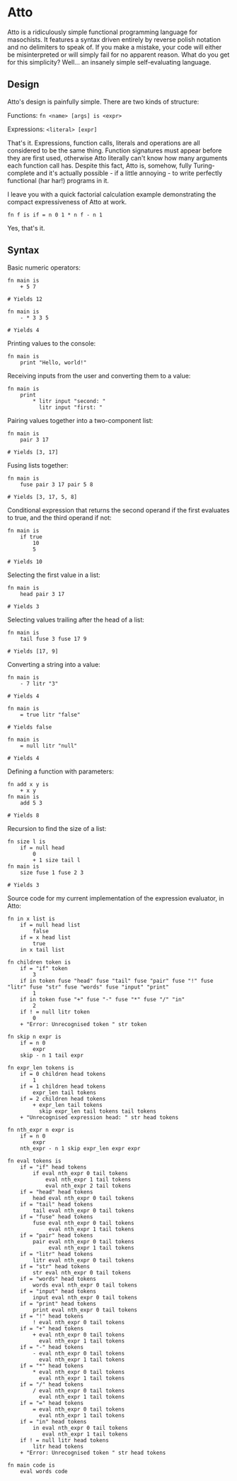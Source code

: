 # Atto

Atto is a ridiculously simple functional programming language for masochists.
It features a syntax driven entirely by reverse polish notation and no delimiters to speak of.
If you make a mistake, your code will either be misinterpreted or will simply fail for no apparent reason.
What do you get for this simplicity? Well... an insanely simple self-evaluating language.

## Design

Atto's design is painfully simple. There are two kinds of structure:

Functions: `fn <name> [args] is <expr>`

Expressions: `<literal> [expr]`

That's it. Expressions, function calls, literals and operations are all considered to be the same thing.
Function signatures must appear before they are first used, otherwise Atto literally can't know how many arguments each function call has.
Despite this fact, Atto is, somehow, fully Turing-complete and it's actually possible - if a little annoying - to write perfectly functional (har har!) programs in it.

I leave you with a quick factorial calculation example demonstrating the compact expressiveness of Atto at work.

```
fn f is if = n 0 1 * n f - n 1
```

Yes, that's it.

## Syntax

Basic numeric operators:

```
fn main is
	+ 5 7

# Yields 12
```

```
fn main is
	- * 3 3 5

# Yields 4
```

Printing values to the console:

```
fn main is
	print "Hello, world!"
```

Receiving inputs from the user and converting them to a value:

```
fn main is
    print
    	* litr input "second: "
          litr input "first: "
```

Pairing values together into a two-component list:

```
fn main is
	pair 3 17

# Yields [3, 17]
```

Fusing lists together:

```
fn main is
	fuse pair 3 17 pair 5 8

# Yields [3, 17, 5, 8]
```

Conditional expression that returns the second operand if the first evaluates to true, and the third operand if not:

```
fn main is
	if true
		10
		5

# Yields 10
```

Selecting the first value in a list:

```
fn main is
	head pair 3 17

# Yields 3
```

Selecting values trailing after the head of a list:

```
fn main is
	tail fuse 3 fuse 17 9

# Yields [17, 9]
```

Converting a string into a value:

```
fn main is
	- 7 litr "3"

# Yields 4
```

```
fn main is
	= true litr "false"

# Yields false
```

```
fn main is
	= null litr "null"

# Yields 4
```

Defining a function with parameters:

```
fn add x y is
	+ x y
fn main is
	add 5 3

# Yields 8
```

Recursion to find the size of a list:

```
fn size l is
	if = null head
		0
		+ 1 size tail l
fn main is
	size fuse 1 fuse 2 3

# Yields 3
```

Source code for my current implementation of the expression evaluator, in Atto:

```
fn in x list is
	if = null head list
		false
	if = x head list
		true
	in x tail list

fn children token is
    if = "if" token
		3
    if in token fuse "head" fuse "tail" fuse "pair" fuse "!" fuse "litr" fuse "str" fuse "words" fuse "input" "print"
        1
    if in token fuse "+" fuse "-" fuse "*" fuse "/" "in"
        2
	if ! = null litr token
        0
    + "Error: Unrecognised token " str token

fn skip n expr is
    if = n 0
        expr
	skip - n 1 tail expr

fn expr_len tokens is
    if = 0 children head tokens
        1
    if = 1 children head tokens
        expr_len tail tokens
    if = 2 children head tokens
        + expr_len tail tokens
          skip expr_len tail tokens tail tokens
    + "Unrecognised expression head: " str head tokens

fn nth_expr n expr is
    if = n 0
        expr
    nth_expr - n 1 skip expr_len expr expr

fn eval tokens is
    if = "if" head tokens
        if eval nth_expr 0 tail tokens
            eval nth_expr 1 tail tokens
            eval nth_expr 2 tail tokens
    if = "head" head tokens
        head eval nth_expr 0 tail tokens
    if = "tail" head tokens
        tail eval nth_expr 0 tail tokens
    if = "fuse" head tokens
        fuse eval nth_expr 0 tail tokens
			 eval nth_expr 1 tail tokens
    if = "pair" head tokens
        pair eval nth_expr 0 tail tokens
			 eval nth_expr 1 tail tokens
    if = "litr" head tokens
        litr eval nth_expr 0 tail tokens
    if = "str" head tokens
        str eval nth_expr 0 tail tokens
    if = "words" head tokens
        words eval nth_expr 0 tail tokens
    if = "input" head tokens
        input eval nth_expr 0 tail tokens
    if = "print" head tokens
        print eval nth_expr 0 tail tokens
	if = "!" head tokens
        ! eval nth_expr 0 tail tokens
    if = "+" head tokens
        + eval nth_expr 0 tail tokens
          eval nth_expr 1 tail tokens
    if = "-" head tokens
	    - eval nth_expr 0 tail tokens
          eval nth_expr 1 tail tokens
    if = "*" head tokens
        * eval nth_expr 0 tail tokens
          eval nth_expr 1 tail tokens
    if = "/" head tokens
        / eval nth_expr 0 tail tokens
          eval nth_expr 1 tail tokens
	if = "=" head tokens
        = eval nth_expr 0 tail tokens
          eval nth_expr 1 tail tokens
    if = "in" head tokens
        in eval nth_expr 0 tail tokens
           eval nth_expr 1 tail tokens
    if ! = null litr head tokens
        litr head tokens
    + "Error: Unrecognised token " str head tokens

fn main code is
    eval words code
```
